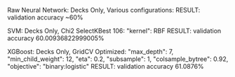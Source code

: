 Raw Neural Network:
Decks Only, Various configurations:
    RESULT: validation accuracy ~60%

SVM:
Decks Only, Chi2 SelectKBest 106:
    "kernel": RBF
    RESULT: validation accuracy 60.00936822999005%

XGBoost:
Decks Only, GridCV Optimized:
    "max_depth": 7,
    "min_child_weight": 12,
    "eta": 0.2,
    "subsample": 1,
    "colsample_bytree": 0.92,
    "objective": "binary:logistic"
    RESULT: validation accuracy 61.0876%